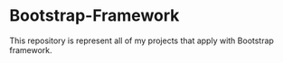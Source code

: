 # Bootstrap-Framework
This repository is represent all of my projects that apply with Bootstrap framework.
